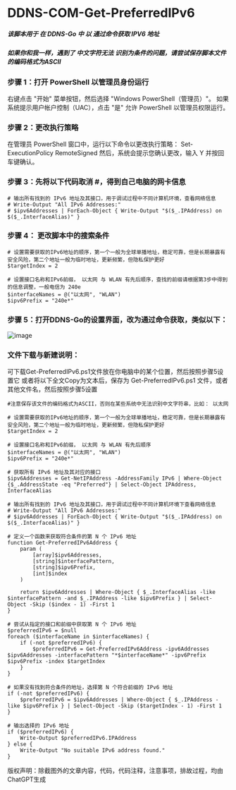 # DDNS-COM-Get-PreferredIPv6
##### 该脚本用于 在 DDNS-Go 中 以 通过命令获取 IPV6 地址
##### 如果你和我一样，遇到了 中文字符无法 识别为条件的问题，请尝试保存脚本文件的编码格式为ASCII

### 步骤 1：打开 PowerShell 以管理员身份运行
右键点击 "开始" 菜单按钮，然后选择 "Windows PowerShell（管理员）"。
如果系统提示用户帐户控制（UAC），点击 "是" 允许 PowerShell 以管理员权限运行。
### 步骤 2：更改执行策略
在管理员 PowerShell 窗口中，运行以下命令以更改执行策略：
Set-ExecutionPolicy RemoteSigned
然后，系统会提示您确认更改，输入 Y 并按回车键确认。

### 步骤 3：先将以下代码取消 #，得到自己电脑的网卡信息
```
# 输出所有找到的 IPv6 地址及其接口，用于调试过程中不同计算机环境，查看网络信息
# Write-Output "All IPv6 Addresses:"
# $ipv6Addresses | ForEach-Object { Write-Output "$($_.IPAddress) on $($_.InterfaceAlias)" }
```
### 步骤 4： 更改脚本中的搜索条件

```
# 设置需要获取的IPv6地址的顺序，第一个一般为全球单播地址，稳定可靠，但是长期暴露有安全风险，第二个地址一般为临时地址，更新频繁，但隐私保护更好
$targetIndex = 2

# 设置接口名称和IPv6前缀， 以太网 与 WLAN 有先后顺序，查找的前缀请根据第3步中得到的信息调整，一般电信为 240e
$interfaceNames = @("以太网", "WLAN")
$ipv6Prefix = "240e*"
```
### 步骤 5：打开DDNS-Go的设置界面，改为通过命令获取，类似以下：
![image](https://github.com/user-attachments/assets/8c24c843-746b-4697-b7b8-b7168ed41583)


### 文件下载与新建说明：
可下载Get-PreferredIPv6.ps1文件放在你电脑中的某个位置，然后按照步骤5设置它
或者将以下全文Copy为文本后，保存为 Get-PreferredIPv6.ps1 文件，或者其他文件名，然后按照步骤5设置
```
#注意保存该文件的编码格式为ASCII，否则在某些系统中无法识别中文字符串，比如： 以太网

# 设置需要获取的IPv6地址的顺序，第一个一般为全球单播地址，稳定可靠，但是长期暴露有安全风险，第二个地址一般为临时地址，更新频繁，但隐私保护更好
$targetIndex = 2

# 设置接口名称和IPv6前缀， 以太网 与 WLAN 有先后顺序
$interfaceNames = @("以太网", "WLAN")
$ipv6Prefix = "240e*"

# 获取所有 IPv6 地址及其对应的接口
$ipv6Addresses = Get-NetIPAddress -AddressFamily IPv6 | Where-Object {$_.AddressState -eq "Preferred"} | Select-Object IPAddress, InterfaceAlias

# 输出所有找到的 IPv6 地址及其接口，用于调试过程中不同计算机环境下查看网络信息
# Write-Output "All IPv6 Addresses:"
# $ipv6Addresses | ForEach-Object { Write-Output "$($_.IPAddress) on $($_.InterfaceAlias)" }

# 定义一个函数来获取符合条件的第 N 个 IPv6 地址
function Get-PreferredIPv6Address {
    param (
        [array]$ipv6Addresses,
        [string]$interfacePattern,
        [string]$ipv6Prefix,
        [int]$index
    )

    return $ipv6Addresses | Where-Object { $_.InterfaceAlias -like $interfacePattern -and $_.IPAddress -like $ipv6Prefix } | Select-Object -Skip ($index - 1) -First 1
}

# 尝试从指定的接口和前缀中获取第 N 个 IPv6 地址
$preferredIPv6 = $null
foreach ($interfaceName in $interfaceNames) {
    if (-not $preferredIPv6) {
        $preferredIPv6 = Get-PreferredIPv6Address -ipv6Addresses $ipv6Addresses -interfacePattern "*$interfaceName*" -ipv6Prefix $ipv6Prefix -index $targetIndex
    }
}

# 如果没有找到符合条件的地址，选择第 N 个符合前缀的 IPv6 地址
if (-not $preferredIPv6) {
    $preferredIPv6 = $ipv6Addresses | Where-Object { $_.IPAddress -like $ipv6Prefix } | Select-Object -Skip ($targetIndex - 1) -First 1
}

# 输出选择的 IPv6 地址
if ($preferredIPv6) {
    Write-Output $preferredIPv6.IPAddress
} else {
    Write-Output "No suitable IPv6 address found."
}

```

版权声明：除截图外的文章内容，代码，代码注释，注意事项，排故过程，均由ChatGPT生成
